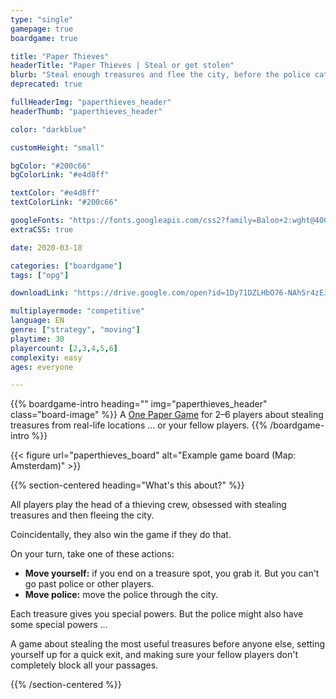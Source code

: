 ```yaml
---
type: "single"
gamepage: true
boardgame: true

title: "Paper Thieves"
headerTitle: "Paper Thieves | Steal or get stolen"
blurb: "Steal enough treasures and flee the city, before the police catches you!"
deprecated: true

fullHeaderImg: "paperthieves_header"
headerThumb: "paperthieves_header"

color: "darkblue"

customHeight: "small"

bgColor: "#200c66"
bgColorLink: "#e4d8ff"

textColor: "#e4d8ff"
textColorLink: "#200c66"

googleFonts: "https://fonts.googleapis.com/css2?family=Baloo+2:wght@400;700&display=swap"
extraCSS: true

date: 2020-03-18

categories: ["boardgame"]
tags: ["opg"]

downloadLink: "https://drive.google.com/open?id=1Dy71DZLHbO76-NAh5r4zEJbmIUNicY7q"

multiplayermode: "competitive"
language: EN
genre: ["strategy", "moving"]
playtime: 30
playercount: [2,3,4,5,6]
complexity: easy
ages: everyone

---
```


{{% boardgame-intro heading="" img="paperthieves_header" class="board-image" %}}
A [One Paper Game](/boardgames#one_paper_games) for 2–6 players about stealing treasures from real-life locations ... or your fellow players.
{{% /boardgame-intro %}}

<div class="board-image">
	{{< figure url="paperthieves_board" alt="Example game board (Map: Amsterdam)" >}}
</div>

{{% section-centered heading="What's this about?" %}}

All players play the head of a thieving crew, obsessed with stealing treasures and then fleeing the city.

Coincidentally, they also win the game if they do that.

On your turn, take one of these actions:
- **Move yourself:** if you end on a treasure spot, you grab it. But you can't go past police or other players.</li>
- **Move police:** move the police through the city.

Each treasure gives you special powers. But the police might also have some special powers ...

A game about stealing the most useful treasures before anyone else, setting yourself up for a quick exit, and making sure your fellow players don't completely block all your passages.

{{% /section-centered %}}